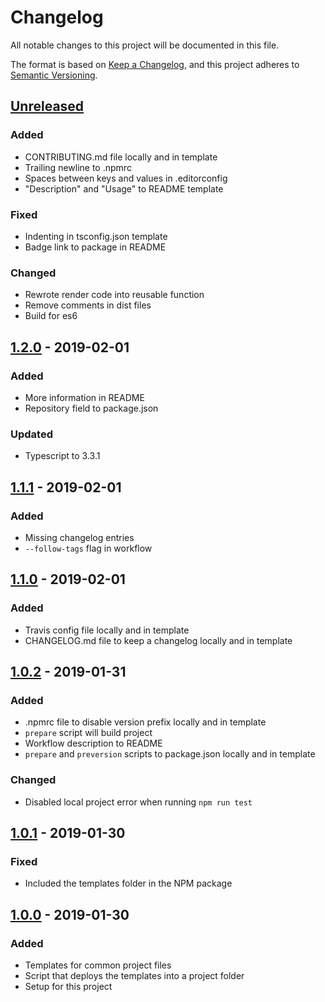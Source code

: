 # Changelog
All notable changes to this project will be documented in this file.

The format is based on [Keep a Changelog](https://keepachangelog.com/en/1.0.0/),
and this project adheres to [Semantic Versioning](https://semver.org/spec/v2.0.0.html).

## [Unreleased]
### Added
- CONTRIBUTING.md file locally and in template
- Trailing newline to .npmrc
- Spaces between keys and values in .editorconfig
- "Description" and "Usage" to README template

### Fixed
- Indenting in tsconfig.json template
- Badge link to package in README

### Changed
- Rewrote render code into reusable function
- Remove comments in dist files
- Build for es6

## [1.2.0] - 2019-02-01
### Added
- More information in README
- Repository field to package.json

### Updated
- Typescript to 3.3.1

## [1.1.1] - 2019-02-01
### Added
- Missing changelog entries
- `--follow-tags` flag in workflow

## [1.1.0] - 2019-02-01
### Added
- Travis config file locally and in template
- CHANGELOG.md file to keep a changelog locally and in template

## [1.0.2] - 2019-01-31
### Added
- .npmrc file to disable version prefix locally and in template
- `prepare` script will build project
- Workflow description to README
- `prepare` and `preversion` scripts to package.json locally and in template

### Changed
- Disabled local project error when running `npm run test`

## [1.0.1] - 2019-01-30
### Fixed
- Included the templates folder in the NPM package

## [1.0.0] - 2019-01-30
### Added
- Templates for common project files
- Script that deploys the templates into a project folder
- Setup for this project

[Unreleased]: https://github.com/Ionaru/create-package/compare/1.2.0...HEAD
[1.2.0]: https://github.com/Ionaru/create-package/compare/1.1.1...1.2.0
[1.1.1]: https://github.com/Ionaru/create-package/compare/1.1.0...1.1.1
[1.1.0]: https://github.com/Ionaru/create-package/compare/1.0.2...1.1.0
[1.0.2]: https://github.com/Ionaru/create-package/compare/1.0.1...1.0.2
[1.0.1]: https://github.com/Ionaru/create-package/compare/1.0.0...1.0.1
[1.0.0]: https://github.com/Ionaru/create-package/compare/8a86e89...1.0.0
